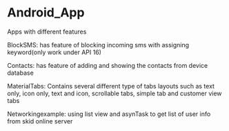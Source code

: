 # Android_App
Apps with different features

BlockSMS: has feature of blocking incoming sms with assigning keyword(only work under API 16)

Contacts: has feature of adding and showing the contacts from device database

MaterialTabs: Contains several different type of tabs layouts such as text only, icon only, text and icon, scrollable tabs, simple tab and customer view tabs

Networkingexample: using list view and asynTask to get list of user info from skid online server
